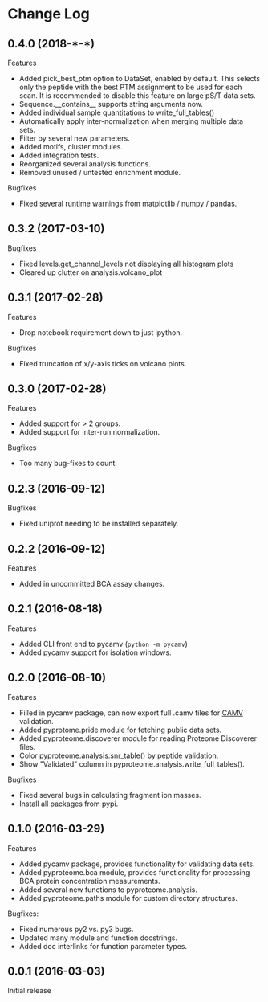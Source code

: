 # Change Log

## 0.4.0 (2018-\*-\*)

Features

  - Added pick_best_ptm option to DataSet, enabled by default. This selects
    only the peptide with the best PTM assignment to be used for each scan. It
    is recommended to disable this feature on large pS/T data sets.
  - Sequence.\_\_contains\_\_ supports string arguments now.
  - Added individual sample quantitations to write_full_tables()
  - Automatically apply inter-normalization when merging multiple data sets.
  - Filter by several new parameters.
  - Added motifs, cluster modules.
  - Added integration tests.
  - Reorganized several analysis functions.
  - Removed unused / untested enrichment module.

Bugfixes

  - Fixed several runtime warnings from matplotlib / numpy / pandas.

## 0.3.2 (2017-03-10)

Bugfixes

  - Fixed levels.get_channel_levels not displaying all histogram plots
  - Cleared up clutter on analysis.volcano_plot

## 0.3.1 (2017-02-28)

Features

  - Drop notebook requirement down to just ipython.

Bugfixes

  - Fixed truncation of x/y-axis ticks on volcano plots.

## 0.3.0 (2017-02-28)

Features

  - Added support for > 2 groups.
  - Added support for inter-run normalization.

Bugfixes

  - Too many bug-fixes to count.

## 0.2.3 (2016-09-12)

Bugfixes

  - Fixed uniprot needing to be installed separately.

## 0.2.2 (2016-09-12)

Features

  - Added in uncommitted BCA assay changes.

## 0.2.1 (2016-08-18)

Features

  - Added CLI front end to pycamv (`python -m pycamv`)
  - Added pycamv support for isolation windows.

## 0.2.0 (2016-08-10)

Features

  - Filled in pycamv package, can now export full .camv files for
    [CAMV](https://github.com/naderm/CAMV) validation.
  - Added pyprotome.pride module for fetching public data sets.
  - Added pyproteome.discoverer module for reading Proteome Discoverer files.
  - Color pyproteome.analysis.snr_table() by peptide validation.
  - Show "Validated" column in pyproteome.analysis.write_full_tables().

Bugfixes

  - Fixed several bugs in calculating fragment ion masses.
  - Install all packages from pypi.

## 0.1.0 (2016-03-29)

Features

  - Added pycamv package, provides functionality for validating data sets.
  - Added pyproteome.bca module, provides functionality for processing BCA
    protein concentration measurements.
  - Added several new functions to pyproteome.analysis.
  - Added pyproteome.paths module for custom directory structures.

Bugfixes:

  - Fixed numerous py2 vs. py3 bugs.
  - Updated many module and function docstrings.
  - Added doc interlinks for function parameter types.

## 0.0.1 (2016-03-03)

Initial release
